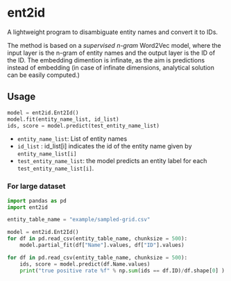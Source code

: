 # ent2id



A lightweight program to disambiguate entity names and convert it to IDs.

The method is based on a *supervised n-gram* Word2Vec model, where the input layer is the n-gram of entity names and the output layer is the ID of the ID.
The embedding dimention is infinate, as the aim is predictions instead of embedding (in case of infinate dimensions, analytical solution can be easily computed.)

## Usage

```python
model = ent2id.Ent2Id()
model.fit(entity_name_list, id_list)
ids, score = model.predict(test_entity_name_list)
```
- `entity_name_list`: List of entity names
- `id_list` : id_list[i] indicates the id of the entity name given by `entity_name_list[i]`
- `test_entity_name_list`: the model predicts an entity label for each `test_entity_name_list[i]`.

### For large dataset

```python
import pandas as pd
import ent2id

entity_table_name = "example/sampled-grid.csv"

model = ent2id.Ent2Id()
for df in pd.read_csv(entity_table_name, chunksize = 500):
    model.partial_fit(df["Name"].values, df["ID"].values)

for df in pd.read_csv(entity_table_name, chunksize = 500):
    ids, score = model.predict(df.Name.values)
    print("true positive rate %f" % np.sum(ids == df.ID)/df.shape[0] )
```
